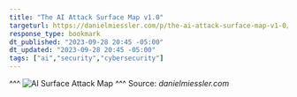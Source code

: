 ```yaml
---
title: "The AI Attack Surface Map v1.0"
targeturl: https://danielmiessler.com/p/the-ai-attack-surface-map-v1-0/ 
response_type: bookmark
dt_published: "2023-09-28 20:45 -05:00"
dt_updated: "2023-09-28 20:45 -05:00"
tags: ["ai","security","cybersecurity"]
---
```


^^^
![AI Surface Attack Map](https://media.beehiiv.com/cdn-cgi/image/fit=scale-down,format=auto,onerror=redirect,quality=80/uploads/asset/file/29651bf8-3dd7-4c94-90e4-0bab3398db60/ai-attack-surface-categories-miessler-1.png)
^^^ Source: *danielmiessler.com*